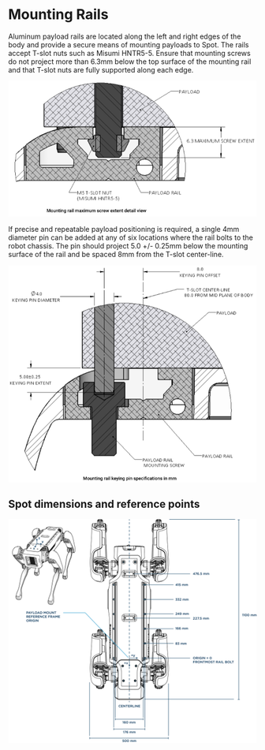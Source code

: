 <!--
Copyright (c) 2023 Boston Dynamics, Inc.  All rights reserved.

Downloading, reproducing, distributing or otherwise using the SDK Software
is subject to the terms and conditions of the Boston Dynamics Software
Development Kit License (20191101-BDSDK-SL).
-->

# Mounting Rails

Aluminum payload rails are located along the left and right edges of the body and provide a secure means of mounting payloads to Spot. The rails accept T-slot nuts such as Misumi HNTR5-5. Ensure that mounting screws do not project more than 6.3mm below the top surface of the mounting rail and that T-slot nuts are fully supported along each edge.

![max screw extent][rails-image1]

If precise and repeatable payload positioning is required, a single 4mm diameter pin can be added at any of six locations where the rail bolts to the robot chassis. The pin should project 5.0 +/- 0.25mm below the mounting surface of the rail and be spaced 8mm from the T-slot center-line.

![mounting rail keying pin][rails-image2]

## Spot dimensions and reference points

![dimensions and reference points][rails-image3]

<!--- image and page reference link definitions --->

[rails-image1]: images/rails-image1.png
[rails-image2]: images/rails-image2.png
[rails-image3]: images/rails3.png
[config-image1]: images/payload1.png
[config-image2]: images/payload2.png
[config-image3]: images/payload3.png
[config-image4]: images/payload4.png
[config-image5]: images/config-image5.png
[config-image6]: images/config-image6.png
[config-image7]: images/payload7.png
[config-image8]: images/payload8.png
[elec-image1]: images/elec-image1.png
[elec-image2]: images/elec-image2.png
[elec-image3]: images/elec-image3.png
[guidelines-image1]: images/guidelines-image1.png
[mech-image1]: images/mech-image1.png
[mech-image2]: images/mech-image2.png
[mech-image3]: images/mech-image3.png
[mech-image4]: images/mech-image4.png
[payload-top]: Readme.md "Developing and managing Spot payloads"
[configuration]: payload_configuration_requirements.md "Payload configuration requirements"
[mechanical]: mechanical_interfaces.md "Mechanical interfaces"
[mounting-rails]: robot_mounting_rails.md "Robot mounting rails"
[robust-payload]: guidelines_for_robust_payload_design.md "Guidelines for robust payload design"
[electrical]: robot_electrical_interface.md "Robot electrical interface"
[payload-software]: configuring_payload_software.md "Configuring payload software"
